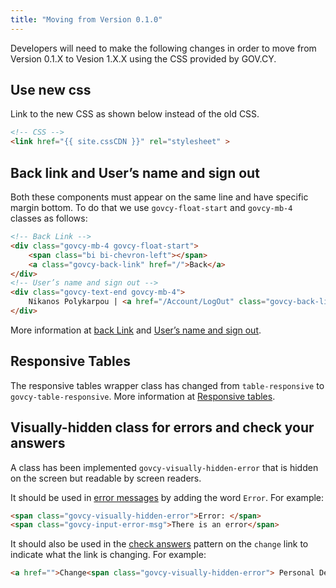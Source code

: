 ```yaml
---
title: "Moving from Version 0.1.0"
---
```


Developers will need to make the following changes in order to move from Version 0.1.X to Vesion 1.X.X using the CSS provided by GOV.CY.

## Use new css 

Link to the new CSS as shown below instead of the old CSS.

```html
<!-- CSS -->
<link href="{{ site.cssCDN }}" rel="stylesheet" >
```

## Back link and User’s name and sign out 

Both these components must appear on the same line and have specific margin bottom. To do that we use `govcy-float-start` and `govcy-mb-4` classes as follows:

```html
<!-- Back Link -->
<div class="govcy-mb-4 govcy-float-start">
	<span class="bi bi-chevron-left"></span>
	<a class="govcy-back-link" href="/">Back</a>
</div>
<!-- User’s name and sign out -->
<div class="govcy-text-end govcy-mb-4">
	Nikanos Polykarpou | <a href="/Account/LogOut" class="govcy-back-link">Log Out</a>
</div>
```

More information at [back Link](../components/back_link) and [User’s name and sign out](../components/user_name_and_sign_out).

## Responsive Tables

The responsive tables wrapper class has changed from `table-responsive` to `govcy-table-responsive`. More information at [Responsive tables](../components/table/#responsive-tables).

## Visually-hidden class for errors and check your answers

A class has been implemented `govcy-visually-hidden-error` that is hidden on the screen but readable by screen readers. 

It should be used in [error messages](../components/error_message) by adding the word `Error`. For example:

```html
<span class="govcy-visually-hidden-error">Error: </span>
<span class="govcy-input-error-msg">There is an error</span>
```

It should also be used in the [check answers](../patterns/check_answers/#let-users-go-back-and-change-their-answers) pattern on the `change` link to indicate what the link is changing. For example:

```html
<a href="">Change<span class="govcy-visually-hidden-error"> Personal Details</span></a>
```